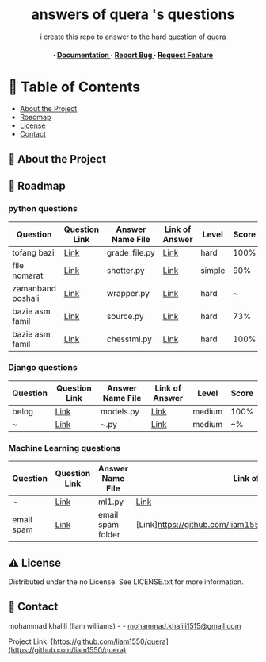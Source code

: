 <div align='center'>

<h1>answers of quera 's questions</h1>
<p>i create this repo to answer to the hard question of quera</p>

<h4> <span> · </span> <a href="https://github.com/liam1550/quera/blob/master/README.md"> Documentation </a> <span> · </span> <a href="https://github.com/liam1550/quera/issues"> Report Bug </a> <span> · </span> <a href="https://github.com/liam1550/quera/issues"> Request Feature </a> </h4>


</div>

# :notebook_with_decorative_cover: Table of Contents

- [About the Project](#star2-about-the-project)
- [Roadmap](#compass-roadmap)
- [License](#warning-license)
- [Contact](#handshake-contact)


## :star2: About the Project

## :compass: Roadmap
### python questions
| Question | Question Link | Answer Name File | Link of Answer | Level | Score |
|----------|---------------|------------------|----------------|-------|-------|
| tofang bazi     | [Link](https://quera.org/problemset/16397/) | grade_file.py | [Link](https://github.com/liam1550/quera/blob/main/file_grade.py) | hard  | 100%  |
| file nomarat      | [Link](https://quera.org/problemset/182272/) | shotter.py     | [Link](https://github.com/liam1550/quera/blob/main/Shooter.py) | simple | 90%   |
| zamanband poshali      | [Link](https://quera.org/problemset/14745/) | wrapper.py     | [Link](https://github.com/liam1550/quera/blob/main/wrapper.py) | hard  | ~   |
| bazie asm famil      | [Link](https://quera.org/problemset/87182/) | source.py     | [Link](https://github.com/liam1550/quera/blob/main/source.py) | hard  | 73%     |
| bazie asm famil      | [Link](https://quera.org/problemset/60135/) | chesstml.py     | [Link](https://github.com/liam1550/quera/blob/main/chesstml.py) | hard  | 100%     |



### Django questions
| Question | Question Link | Answer Name File | Link of Answer | Level | Score |
|----------|---------------|------------------|----------------|-------|-------|
| belog    | [Link](https://quera.org/problemset/14742/) | models.py | [Link](https://github.com/liam1550/quera/blob/main/models.py) | medium  | 100%  |
| ~    | [Link](https://quera.org/problemset/76281/) | ~.py | [Link](~) | medium  | ~%  |

### Machine Learning  questions
| Question | Question Link | Answer Name File | Link of Answer | Level | Score |
|----------|---------------|------------------|----------------|-------|-------|
| ~    | [Link](https://quera.org/problemset/79502?tab=description) |ml1.py | [Link](https://github.com/liam1550/quera/blob/main/ml1.py) | medium  | 100%  |
| email spam    | [Link](https://quera.org/problemset/83361) |email spam folder | [Link]https://github.com/liam1550/quera/tree/main/email%20spam| medium  | 93%  |





## :warning: License

Distributed under the no License. See LICENSE.txt for more information.

## :handshake: Contact

mohammad khalili (liam williams) - - mohammad.khalili1515@gmail.com

Project Link: [https://github.com/liam1550/quera](https://github.com/liam1550/quera)
